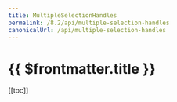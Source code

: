 ```yaml
---
title: MultipleSelectionHandles
permalink: /8.2/api/multiple-selection-handles
canonicalUrl: /api/multiple-selection-handles
---
```


# {{ $frontmatter.title }}

[[toc]]
